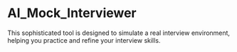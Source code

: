 # AI_Mock_Interviewer
 This sophisticated tool is designed to simulate a real interview environment, helping you practice and refine your interview skills.
